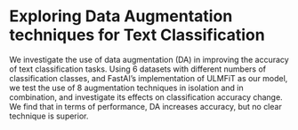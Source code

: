 # Exploring Data Augmentation techniques for Text Classification

We investigate the use of data augmentation (DA) in improving the accuracy of text classification tasks. Using 6 datasets with different numbers of classification classes, and FastAI’s implementation of ULMFiT as our model, we test the use of 8 augmentation techniques in isolation and in combination, and investigate its effects on classification accuracy change. We find that in terms of performance, DA increases accuracy, but no clear technique is superior.


